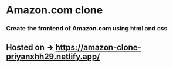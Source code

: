# Amazon.com clone
### Create the frontend of Amazon.com using html and css  
## Hosted on -> https://amazon-clone-priyanxhh29.netlify.app/
